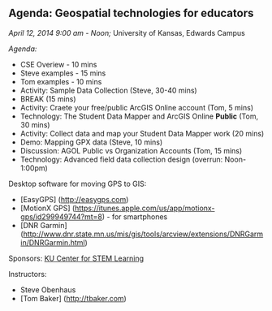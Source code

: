 ## Agenda: Geospatial technologies for educators
*April 12, 2014  9:00 am - Noon;* 
University of Kansas, Edwards Campus


*Agenda:*
* CSE Overiew - 10 mins
* Steve examples - 15 mins
* Tom examples - 10 mins
* Activity: Sample Data Collection (Steve, 30-40 mins)
* BREAK (15 mins)
* Activity: Craete your free/public ArcGIS Online account (Tom, 5 mins)
* Technology: The Student Data Mapper and ArcGIS Online **Public** (Tom, 30 mins)
* Activity: Collect data and map your Student Data Mapper work (20 mins)
* Demo: Mapping GPX data (Steve, 10 mins)
* Discussion: AGOL Public vs Organization Accounts (Tom, 15 mins)
* Technology: Advanced field data collection design (overrun: Noon-1:00pm)


Desktop software for moving GPS to GIS:
* [EasyGPS] (http://easygps.com) 
* [MotionX GPS] (https://itunes.apple.com/us/app/motionx-gps/id299949744?mt=8) - for smartphones
* [DNR Garmin] (http://www.dnr.state.mn.us/mis/gis/tools/arcview/extensions/DNRGarmin/DNRGarmin.html)

Sponsors:
[KU Center for STEM Learning](http://www.kuscied.org)

Instructors:
* Steve Obenhaus
* [Tom Baker] (http://tbaker.com)